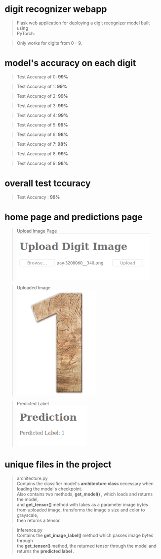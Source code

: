 # digit recognizer webapp
> Flask web application for deploying a digit recognizer model built using <br /> PyTorch. <br />

>Only works for digits from 0 - 9.

# model's accuracy on each digit
> Test Accuracy of 0: <b> 99% </b>

> Test Accuracy of 1: <b> 99% </b>

> Test Accuracy of 2: <b> 99% </b>

> Test Accuracy of 3: <b> 99% </b>

> Test Accuracy of 4: <b> 99% </b>

> Test Accuracy of 5: <b> 99% </b>

> Test Accuracy of 6: <b> 98% </b>

> Test Accuracy of 7: <b> 98% </b>

> Test Accuracy of 8: <b> 99% </b>

> Test Accuracy of 9: <b> 98% </b>

# overall test tccuracy
> Test Accuracy : <b> 99% </b>

# home page and predictions page
> Upload Image Page <br />
![upload page](images/upload_image.png)

> Uploaded Image <br />
![uploaded image](images/pay-3208060__340.png)

> Predicted Label <br />
![sample prediction](images/sample_prediction.png)

# unique files in the project
> architecture.py <br />
Contains the classifier model's <b>architecture class</b> necessary when <br /> loading the model's checkpoint. <br /> Also contains two methods, <b> get_model() </b>, which loads and returns the model, <br /> and <b> get_tensor() </b> method with takes as a parameter image bytes <br /> from uploaded image, transforms the image's size and color to grayscale, <br /> then returns a tensor.

> inference.py <br />
Contains the <b> get_image_label() </b> method which passes image bytes through <br /> the <b> get_tensor() </b> method, the returned tensor through the model and <br /> returns the <b> predicted label </b>.
